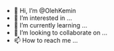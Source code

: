 - 👋 Hi, I’m @OlehKemin
- 👀 I’m interested in ...
- 🌱 I’m currently learning ...
- 💞️ I’m looking to collaborate on ...
- 📫 How to reach me ...

<!---
OlehKemin/OlehKemin is a ✨ special ✨ repository because its `README.md` (this file) appears on your GitHub profile.
You can click the Preview link to take a look at your changes.
--->
